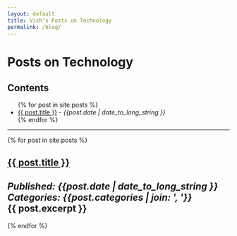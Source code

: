 ```yaml
---
layout: default
title: Vish's Posts on Technology
permalink: /blog/
---
```


# Posts on Technology

## Contents

<ul>
  {% for post in site.posts %}
    <li>
      <a href="{{ post.url }}">{{ post.title }}</a> - <i>{{post.date | date_to_long_string }}</i>
    </li>
  {% endfor %}
</ul>

----

{% for post in site.posts %}

## <a href="{{ post.url }}">{{ post.title }}</a>
<i>Published: {{post.date | date_to_long_string }}</i><br/>
<i>Categories: {{post.categories | join: ', '}} </i>
<br/>
{{ post.excerpt }}
----
{% endfor %}
